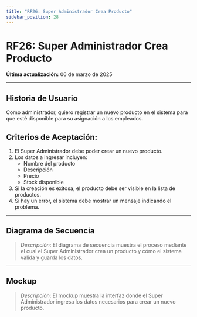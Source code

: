 ```yaml
---
title: "RF26: Super Administrador Crea Producto"
sidebar_position: 28
---
```


# RF26: Super Administrador Crea Producto

**Última actualización:** 06 de marzo de 2025

---

## Historia de Usuario

Como administrador, quiero registrar un nuevo producto en el sistema para que esté disponible para su asignación a los empleados.

## **Criterios de Aceptación:**

1. El Super Administrador debe poder crear un nuevo producto.
2. Los datos a ingresar incluyen:
   - Nombre del producto
   - Descripción
   - Precio
   - Stock disponible
3. Si la creación es exitosa, el producto debe ser visible en la lista de productos.
4. Si hay un error, el sistema debe mostrar un mensaje indicando el problema.

---

## **Diagrama de Secuencia**

> _Descripción_: El diagrama de secuencia muestra el proceso mediante el cual el Super Administrador crea un producto y cómo el sistema valida y guarda los datos.
---

## **Mockup**

> _Descripción_: El mockup muestra la interfaz donde el Super Administrador ingresa los datos necesarios para crear un nuevo producto.


